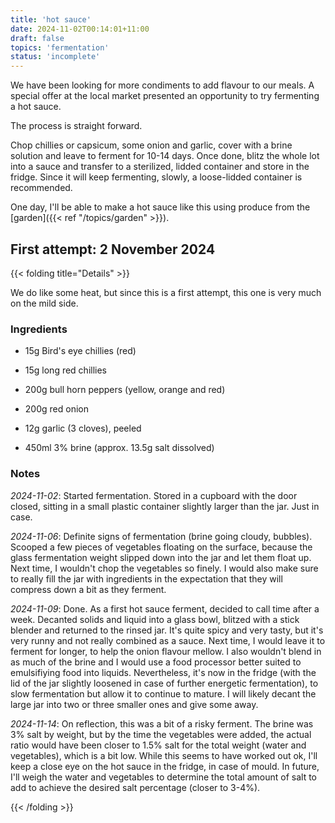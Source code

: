 ```yaml
---
title: 'hot sauce'
date: 2024-11-02T00:14:01+11:00
draft: false
topics: 'fermentation'
status: 'incomplete'
---
```


We have been looking for more condiments to add flavour to our meals. A special offer at the local market presented an opportunity to try fermenting a hot sauce.

<!--more-->

The process is straight forward. 

Chop chillies or capsicum, some onion and garlic, cover with a brine solution and leave to ferment for 10-14 days. Once done, blitz the whole lot into a sauce and transfer to a sterilized, lidded container and store in the fridge. Since it will keep fermenting, slowly, a loose-lidded container is recommended.

One day, I'll be able to make a hot sauce like this using produce from the [garden]({{< ref "/topics/garden" >}}).

## First attempt: 2 November 2024

{{< folding title="Details" >}}

We do like some heat, but since this is a first attempt, this one is very much on the mild side.

### Ingredients

- 15g Bird's eye chillies (red)

- 15g long red chillies

- 200g bull horn peppers (yellow, orange and red)

- 200g red onion

- 12g garlic (3 cloves), peeled

- 450ml 3% brine (approx. 13.5g salt dissolved)

### Notes

_2024-11-02_: Started fermentation. Stored in a cupboard with the door closed, sitting in a small plastic container slightly larger than the jar. Just in case.

_2024-11-06_: Definite signs of fermentation (brine going cloudy, bubbles). Scooped a few pieces of vegetables floating on the surface, because the glass fermentation weight slipped down into the jar and let them float up. Next time, I wouldn't chop the vegetables so finely. I would also make sure to really fill the jar with ingredients in the expectation that they will compress down a bit as they ferment.

_2024-11-09_: Done. As a first hot sauce ferment, decided to call time after a week. Decanted solids and liquid into a glass bowl, blitzed with a stick blender and returned to the rinsed jar. It's quite spicy and very tasty, but it's very runny and not really combined as a sauce. Next time, I would leave it to ferment for longer, to help the onion flavour mellow. I also wouldn't blend in as much of the brine and I would use a food processor better suited to emulsifiying food into liquids. Nevertheless, it's now in the fridge (with the lid of the jar slightly loosened in case of further energetic fermentation), to slow fermentation but allow it to continue to mature. I will likely decant the large jar into two or three smaller ones and give some away. 

_2024-11-14_: On reflection, this was a bit of a risky ferment. The brine was 3% salt by weight, but by the time the vegetables were added, the actual ratio would have been closer to 1.5% salt for the total weight (water and vegetables), which is a bit low. While this seems to have worked out ok, I'll keep a close eye on the hot sauce in the fridge, in case of mould. In future, I'll weigh the water and vegetables to determine the total amount of salt to add to achieve the desired salt percentage (closer to 3-4%).

{{< /folding >}}
